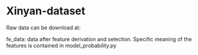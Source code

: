 # Xinyan-dataset

Raw data can be download at:


fe_data: data after feature derivation and selection. Specific meaning of the features is contained in model_probability.py